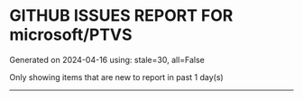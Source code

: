 
# GITHUB ISSUES REPORT FOR microsoft/PTVS


Generated on 2024-04-16 using: stale=30, all=False


Only showing items that are new to report in past 1 day(s)


---
